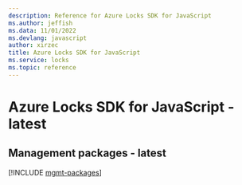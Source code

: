 ```yaml
---
description: Reference for Azure Locks SDK for JavaScript
ms.author: jeffish
ms.data: 11/01/2022
ms.devlang: javascript
author: xirzec
title: Azure Locks SDK for JavaScript
ms.service: locks
ms.topic: reference
---
```

# Azure Locks SDK for JavaScript - latest

## Management packages - latest
[!INCLUDE [mgmt-packages](locks-mgmt-index.md)]